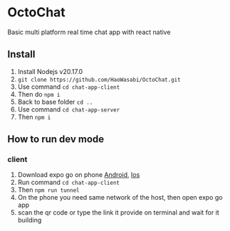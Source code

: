 # OctoChat

Basic multi platform real time chat app with react native

## Install

1. Install Nodejs v20.17.0
2. `git clone https://github.com/HaoWasabi/OctoChat.git`
3. Use command `cd chat-app-client`
4. Then do `npm i`
5. Back to base folder `cd ..`
6. Use command `cd chat-app-server`
7. Then `npm i`

## How to run dev mode

### client


1. Download expo go on phone [Android](https://play.google.com/store/apps/details?id=host.exp.exponent&referrer=docs), [Ios](https://itunes.apple.com/app/apple-store/id982107779)
2. Run command `cd chat-app-client`
3. Then `npm run tunnel`
4. On the phone you need same network of the host, then open expo go app
5. scan the qr code or type the link it provide on terminal and wait for it building
